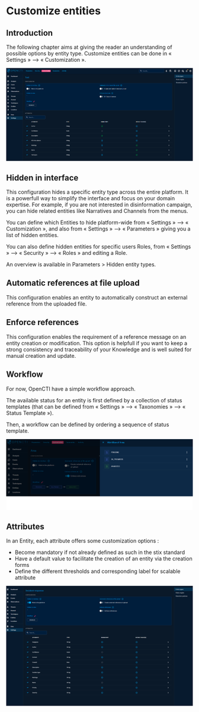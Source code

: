 # Customize entities

## Introduction

The following chapter aims at giving the reader an understanding of possible options by entity type. Customize entities can be done in « Settings » --> « Customization ».

![Customization menu](./assets/Settings_customize.png)

## Hidden in interface

This configuration hides a specific entity type across the entire platform. It is a powerfull way to simplify the interface and focus on your domain expertise. For example, if you are not interested in disinformation campaign, you can hide related entities like Narratives and Channels from the menus.

You can define which Entities to hide platform-wide from « Settings » --> « Customization », and also from « Settings » --> « Parameters » giving you a list of hidden entities.

You can also define hidden entities for specific users Roles, from « Settings » --> « Security » --> « Roles » and editing a Role.

An overview is available in Parameters > Hidden entity types.

## Automatic references at file upload

This configuration enables an entity to automatically construct an external reference from the uploaded file.

## Enforce references

This configuration enables the requirement of a reference message on an entity creation or modification. This option is helpfull if you want to keep a strong consistency and traceability of your Knowledge and is well suited for manual creation and update.

## Workflow

For now, OpenCTI have a simple workflow approach.

The available status for an entity is first defined by a collection of status templates (that can be defined from « Settings » --> « Taxonomies » --> « Status Template »).

Then, a workflow can be defined by ordering a sequence of status template. 

![Workflow status](./assets/workflow.png)

## Attributes

In an Entity, each attribute offers some customization options :
- Become mandatory if not already defined as such in the stix standard
- Have a default value to facilitate the creation of an entity via the creation forms
- Define the different thresholds and corresponding label for scalable attribute

![Mandatory attributes and default values](./assets/mandatory_and_default_attributes.png)
